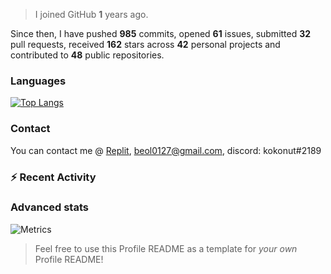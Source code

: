 > I joined GitHub **1** years ago.

Since then, I have pushed **985** commits, opened **61** issues, submitted **32** pull requests, received **162** stars across **42** personal projects and contributed to **48** public repositories.


### Languages

[![Top Langs](https://github-readme-stats.vercel.app/api/top-langs/?username=JBYT27&layout=compact&langs_count=8)](https://github.com/anuraghazra/github-readme-stats)


### Contact
You can contact me @ [Replit](https://replit.com/@JBloves27), beol0127@gmail.com, discord: kokonut#2189

### :zap: Recent Activity

<!--START_SECTION:activity-->
<!--END_SECTION:activity-->

### Advanced stats

![Metrics](https://github.com/JBYT27/JBYT27/blob/main/github-metrics.svg)


> Feel free to use this Profile README as a template for *your own* Profile README!
